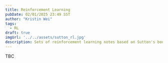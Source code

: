 ```yaml
---
title: Reinforcement Learning 
pubDate: 02/01/2025 23:49 SST
author: "Kristin Wei"
tags:
  - RL
draft: true
imgUrl: '../../assets/sutton_rl.jpg'
description: Sets of reinforcement learning notes based on Sutton's book.
---
```

TBC

